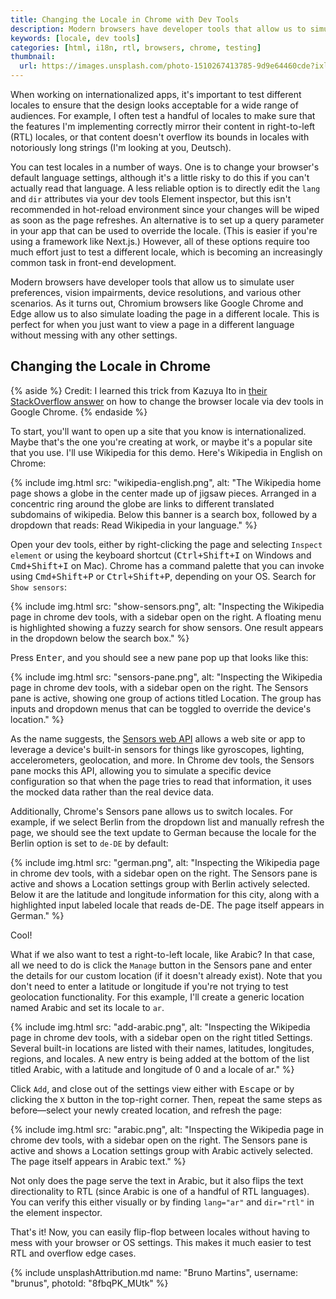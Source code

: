 ```yaml
---
title: Changing the Locale in Chrome with Dev Tools
description: Modern browsers have developer tools that allow us to simulate user preferences, vision impairments, device resolutions, and various other scenarios. Chromium browsers in particular allow us to also simulate loading the page in a different locale.
keywords: [locale, dev tools]
categories: [html, i18n, rtl, browsers, chrome, testing]
thumbnail:
  url: https://images.unsplash.com/photo-1510267413785-9d9e64460cde?ixlib=rb-1.2.1&ixid=MnwxMjA3fDB8MHxwaG90by1wYWdlfHx8fGVufDB8fHx8&auto=format&fit=crop&w=1600&h=900&q=80
---
```


When working on internationalized apps, it's important to test different locales to ensure that the design looks acceptable for a wide range of audiences. For example, I often test a handful of locales to make sure that the features I'm implementing correctly mirror their content in right-to-left (RTL) locales, or that content doesn't overflow its bounds in locales with notoriously long strings (I'm looking at you, Deutsch).

You can test locales in a number of ways. One is to change your browser's default language settings, although it's a little risky to do this if you can't actually read that language. A less reliable option is to directly edit the `lang` and `dir` attributes via your dev tools Element inspector, but this isn't recommended in hot-reload environment since your changes will be wiped as soon as the page refreshes. An alternative is to set up a query parameter in your app that can be used to override the locale. (This is easier if you're using a framework like Next.js.) However, all of these options require too much effort just to test a different locale, which is becoming an increasingly common task in front-end development.

Modern browsers have developer tools that allow us to simulate user preferences, vision impairments, device resolutions, and various other scenarios. As it turns out, Chromium browsers like Google Chrome and Edge allow us to also simulate loading the page in a different locale. This is perfect for when you just want to view a page in a different language without messing with any other settings.

## Changing the Locale in Chrome

{% aside %}
  Credit: I learned this trick from Kazuya Ito in [their StackOverflow answer](https://stackoverflow.com/a/69149258/5323344) on how to change the browser locale via dev tools in Google Chrome.
{% endaside %}

To start, you'll want to open up a site that you know is internationalized. Maybe that's the one you're creating at work, or maybe it's a popular site that you use. I'll use Wikipedia for this demo. Here's Wikipedia in English on Chrome:

{% include img.html src: "wikipedia-english.png", alt: "The Wikipedia home page shows a globe in the center made up of jigsaw pieces. Arranged in a concentric ring around the globe are links to different translated subdomains of wikipedia. Below this banner is a search box, followed by a dropdown that reads: Read Wikipedia in your language." %}

Open your dev tools, either by right-clicking the page and selecting `Inspect element` or using the keyboard shortcut (<kbd>Ctrl+Shift+I</kbd> on Windows and <kbd>Cmd+Shift+I</kbd> on Mac). Chrome has a command palette that you can invoke using <kbd>Cmd+Shift+P</kbd> or <kbd>Ctrl+Shift+P</kbd>, depending on your OS. Search for `Show sensors`:

{% include img.html src: "show-sensors.png", alt: "Inspecting the Wikipedia page in chrome dev tools, with a sidebar open on the right. A floating menu is highlighted showing a fuzzy search for show sensors. One result appears in the dropdown below the search box." %}

Press <kbd>Enter</kbd>, and you should see a new pane pop up that looks like this:

{% include img.html src: "sensors-pane.png", alt: "Inspecting the Wikipedia page in chrome dev tools, with a sidebar open on the right. The Sensors pane is active, showing one group of actions titled Location. The group has inputs and dropdown menus that can be toggled to override the device's location." %}

As the name suggests, the [Sensors web API](https://developer.mozilla.org/en-US/docs/Web/API/Sensor_APIs) allows a web site or app to leverage a device's built-in sensors for things like gyroscopes, lighting, accelerometers, geolocation, and more. In Chrome dev tools, the Sensors pane mocks this API, allowing you to simulate a specific device configuration so that when the page tries to read that information, it uses the mocked data rather than the real device data.

Additionally, Chrome's Sensors pane allows us to switch locales. For example, if we select Berlin from the dropdown list and manually refresh the page, we should see the text update to German because the locale for the Berlin option is set to `de-DE` by default:

{% include img.html src: "german.png", alt: "Inspecting the Wikipedia page in chrome dev tools, with a sidebar open on the right. The Sensors pane is active and shows a Location settings group with Berlin actively selected. Below it are the latitude and longitude information for this city, along with a highlighted input labeled locale that reads de-DE. The page itself appears in German." %}

Cool!

What if we also want to test a right-to-left locale, like Arabic? In that case, all we need to do is click the `Manage` button in the Sensors pane and enter the details for our custom location (if it doesn't already exist). Note that you don't need to enter a latitude or longitude if you're not trying to test geolocation functionality. For this example, I'll create a generic location named Arabic and set its locale to `ar`.

{% include img.html src: "add-arabic.png", alt: "Inspecting the Wikipedia page in chrome dev tools, with a sidebar open on the right titled Settings. Several built-in locations are listed with their names, latitudes, longitudes, regions, and locales. A new entry is being added at the bottom of the list titled Arabic, with a latitude and longitude of 0 and a locale of ar." %}

Click `Add`, and close out of the settings view either with <kbd>Escape</kbd> or by clicking the `X` button in the top-right corner. Then, repeat the same steps as before—select your newly created location, and refresh the page:

{% include img.html src: "arabic.png", alt: "Inspecting the Wikipedia page in chrome dev tools, with a sidebar open on the right. The Sensors pane is active and shows a Location settings group with Arabic actively selected. The page itself appears in Arabic text." %}

Not only does the page serve the text in Arabic, but it also flips the text directionality to RTL (since Arabic is one of a handful of RTL languages). You can verify this either visually or by finding `lang="ar"` and `dir="rtl"` in the element inspector.

That's it! Now, you can easily flip-flop between locales without having to mess with your browser or OS settings. This makes it much easier to test RTL and overflow edge cases.

{% include unsplashAttribution.md name: "Bruno Martins", username: "brunus", photoId: "8fbqPK_MUtk" %}
